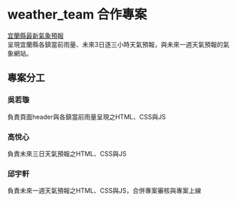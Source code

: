 # weather_team 合作專案
[宜蘭縣最新氣象預報](https://weather.skyseatravel.site/)  
呈現宜蘭縣各鎮當前雨量、未來3日逐三小時天氣預報，與未來一週天氣預報的氣象網站。
## 專案分工
### 吳若璇
負責頁面header與各鎮當前雨量呈現之HTML、CSS與JS
### 高悅心
負責未來三日天氣預報之HTML、CSS與JS
### 邱宇軒
負責未來一週天氣預報之HTML、CSS與JS，合併專案審核與專案上線
